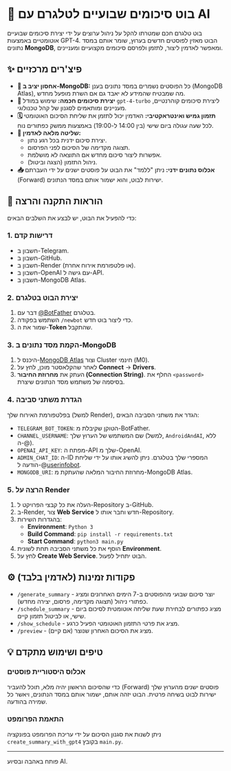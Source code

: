 # 🤖 בוט סיכומים שבועיים לטלגרם עם AI

בוט טלגרם חכם שמטרתו להקל על ניהול ערוצים על ידי יצירת סיכומים שבועיים אוטומטיים באמצעות GPT-4. הבוט מאזין לפוסטים חדשים בערוץ, שומר אותם במסד נתונים **MongoDB**, ומאפשר לאדמין ליצור, לתזמן ולפרסם סיכומים מקצועיים ומעניינים.

## ✨ פיצ'רים מרכזיים

- **💾 אחסון יציב ב-MongoDB:** כל הפוסטים נשמרים במסד נתונים בענן (MongoDB Atlas), מה שמבטיח שהמידע לא יאבד גם אם השרת מופעל מחדש.
- **📝 יצירת סיכומים חכמה:** שימוש במודל `gpt-4-turbo` ליצירת סיכומים קוהרנטיים, מעניינים ומותאמים לסגנון של קהל טכנולוגי.
- **🗓️ תזמון גמיש ואינטראקטיבי:** האדמין יכול לתזמן את שליחת הסיכום האוטומטי לכל שעה עגולה ביום שישי (בין 14:00 ל-19:00) באמצעות ממשק כפתורים נוח.
- **🔧 שליטה מלאה לאדמין:**
    - יצירת סיכום ידנית בכל רגע נתון.
    - תצוגה מקדימה של הסיכום לפני הפרסום.
    - אפשרות ליצור סיכום מחדש אם התוצאה לא מושלמת.
    - ניהול התזמון (הצגה וביטול).
- **📥 אכלוס נתונים ידני:** ניתן "ללמד" את הבוט על פוסטים ישנים על ידי העברתם (Forward) ישירות לבוט, והוא ישמור אותם במסד הנתונים.

## 🚀 הוראות התקנה והרצה

כדי להפעיל את הבוט, יש לבצע את השלבים הבאים:

### 1. דרישות קדם
- חשבון ב-Telegram.
- חשבון ב-GitHub.
- חשבון ב-Render (או פלטפורמת אירוח אחרת).
- חשבון ב-OpenAI עם גישה ל-API.
- חשבון ב-MongoDB Atlas.

### 2. יצירת הבוט בטלגרם
1. דבר עם [@BotFather](https://t.me/BotFather) בטלגרם.
2. השתמש בפקודה `/newbot` כדי ליצור בוט חדש.
3. שמור את ה-**Token** שהתקבל.

### 3. הקמת מסד נתונים ב-MongoDB
1. היכנס ל-[MongoDB Atlas](https://www.mongodb.com/cloud/atlas) וצור Cluster חינמי (M0).
2. לאחר שהקלאסטר מוכן, לחץ על **Connect** -> **Drivers**.
3. העתק את **מחרוזת החיבור (Connection String)**. החלף את `<password>` בסיסמה של משתמש מסד הנתונים שיצרת.

### 4. הגדרת משתני סביבה
בפלטפורמת האירוח שלך (למשל Render), הגדר את משתני הסביבה הבאים:

- `TELEGRAM_BOT_TOKEN`: הטוקן שקיבלת מ-BotFather.
- `CHANNEL_USERNAME`: שם המשתמש של הערוץ שלך (למשל, `AndroidAndAI`, ללא ה-@).
- `OPENAI_API_KEY`: מפתח ה-API שלך מ-OpenAI.
- `ADMIN_CHAT_ID`: ה-ID המספרי שלך בטלגרם. ניתן להשיג אותו על ידי שליחת הודעה ל-@[userinfobot](https://t.me/userinfobot).
- `MONGODB_URI`: מחרוזת החיבור המלאה שהעתקת מ-MongoDB Atlas.

### 5. הרצה על Render
1. העלה את כל קבצי הפרויקט ל-Repository ב-GitHub.
2. ב-Render, צור **Web Service** חדש וחבר אותו ל-Repository.
3. בהגדרות השירות:
   - **Environment**: `Python 3`
   - **Build Command**: `pip install -r requirements.txt`
   - **Start Command**: `python3 main.py`
4. הוסף את כל משתני הסביבה תחת לשונית **Environment**.
5. לחץ על **Create Web Service**. הבוט יתחיל לפעול.

## ⚙️ פקודות זמינות (לאדמין בלבד)

- `/generate_summary` - יוצר סיכום שבועי מהפוסטים ב-7 הימים האחרונים ומציג כפתורי ניהול (תצוגה מקדימה, פרסום, יצירה מחדש).
- `/schedule_summary` - מציג כפתורים לבחירת שעת שליחה אוטומטית לסיכום ביום שישי, או לביטול תזמון קיים.
- `/show_schedule` - מציג את פרטי התזמון האוטומטי הפעיל כרגע.
- `/preview` - מציג את הסיכום האחרון שנוצר (אם קיים).

## 💡 טיפים ושימוש מתקדם

### אכלוס היסטוריית פוסטים
כדי שהסיכום הראשון יהיה מלא, תוכל להעביר (Forward) פוסטים ישנים מהערוץ שלך ישירות לבוט בשיחה פרטית. הבוט יזהה אותם, ישמור אותם במסד הנתונים, ויאשר כל שמירה בהודעה.

### התאמת הפרומפט
ניתן לשנות את סגנון הסיכום על ידי עריכת הפרומפט בפונקציה `create_summary_with_gpt4` בקובץ `main.py`.

---
פותח באהבה ובסיוע AI.
